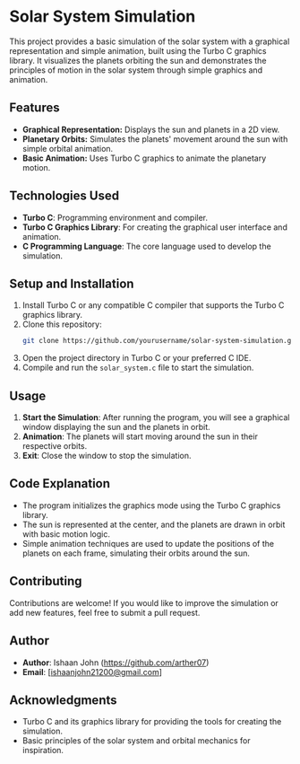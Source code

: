 # Solar System Simulation

This project provides a basic simulation of the solar system with a graphical representation and simple animation, built using the Turbo C graphics library. It visualizes the planets orbiting the sun and demonstrates the principles of motion in the solar system through simple graphics and animation.

## Features

- **Graphical Representation:** Displays the sun and planets in a 2D view.
- **Planetary Orbits:** Simulates the planets' movement around the sun with simple orbital animation.
- **Basic Animation:** Uses Turbo C graphics to animate the planetary motion.

## Technologies Used

- **Turbo C**: Programming environment and compiler.
- **Turbo C Graphics Library**: For creating the graphical user interface and animation.
- **C Programming Language**: The core language used to develop the simulation.

## Setup and Installation

1. Install Turbo C or any compatible C compiler that supports the Turbo C graphics library.
2. Clone this repository:
   ```bash
   git clone https://github.com/yourusername/solar-system-simulation.git
   ```
3. Open the project directory in Turbo C or your preferred C IDE.
4. Compile and run the `solar_system.c` file to start the simulation.

## Usage

1. **Start the Simulation**: After running the program, you will see a graphical window displaying the sun and the planets in orbit.
2. **Animation**: The planets will start moving around the sun in their respective orbits.
3. **Exit**: Close the window to stop the simulation.

## Code Explanation

- The program initializes the graphics mode using the Turbo C graphics library.
- The sun is represented at the center, and the planets are drawn in orbit with basic motion logic.
- Simple animation techniques are used to update the positions of the planets on each frame, simulating their orbits around the sun.

## Contributing

Contributions are welcome! If you would like to improve the simulation or add new features, feel free to submit a pull request.

## Author

- **Author**: Ishaan John (https://github.com/arther07)
- **Email**: [ishaanjohn21200@gmail.com]

## Acknowledgments

- Turbo C and its graphics library for providing the tools for creating the simulation.
- Basic principles of the solar system and orbital mechanics for inspiration. 

